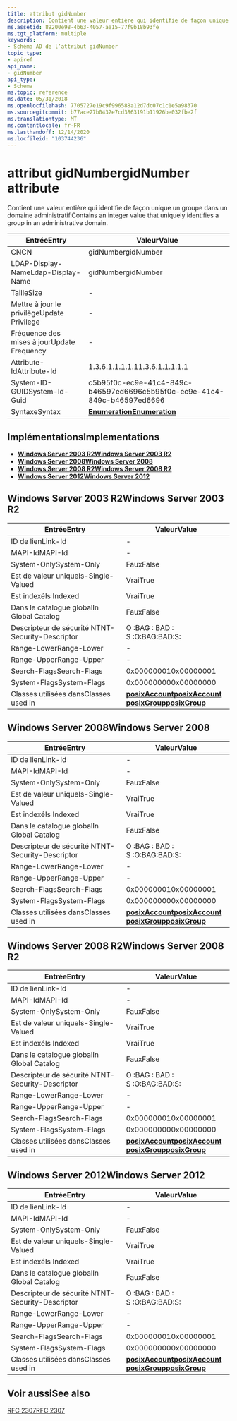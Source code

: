 ```yaml
---
title: attribut gidNumber
description: Contient une valeur entière qui identifie de façon unique un groupe dans un domaine administratif.
ms.assetid: 89200e98-4b63-4057-ae15-77f9b18b93fe
ms.tgt_platform: multiple
keywords:
- Schéma AD de l’attribut gidNumber
topic_type:
- apiref
api_name:
- gidNumber
api_type:
- Schema
ms.topic: reference
ms.date: 05/31/2018
ms.openlocfilehash: 7705727e19c9f996588a12d7dc07c1c1e5a98370
ms.sourcegitcommit: b77ace27b0432e7cd3863191b11926be032fbe2f
ms.translationtype: MT
ms.contentlocale: fr-FR
ms.lasthandoff: 12/14/2020
ms.locfileid: "103744236"
---
```

# <a name="gidnumber-attribute"></a><span data-ttu-id="a3c0c-104">attribut gidNumber</span><span class="sxs-lookup"><span data-stu-id="a3c0c-104">gidNumber attribute</span></span>

<span data-ttu-id="a3c0c-105">Contient une valeur entière qui identifie de façon unique un groupe dans un domaine administratif.</span><span class="sxs-lookup"><span data-stu-id="a3c0c-105">Contains an integer value that uniquely identifies a group in an administrative domain.</span></span>



| <span data-ttu-id="a3c0c-106">Entrée</span><span class="sxs-lookup"><span data-stu-id="a3c0c-106">Entry</span></span> | <span data-ttu-id="a3c0c-107">Valeur</span><span class="sxs-lookup"><span data-stu-id="a3c0c-107">Value</span></span> |
|-------------------|--------------------------------------|
| <span data-ttu-id="a3c0c-108">CN</span><span class="sxs-lookup"><span data-stu-id="a3c0c-108">CN</span></span>                | <span data-ttu-id="a3c0c-109">gidNumber</span><span class="sxs-lookup"><span data-stu-id="a3c0c-109">gidNumber</span></span>                            |
| <span data-ttu-id="a3c0c-110">LDAP-Display-Name</span><span class="sxs-lookup"><span data-stu-id="a3c0c-110">Ldap-Display-Name</span></span> | <span data-ttu-id="a3c0c-111">gidNumber</span><span class="sxs-lookup"><span data-stu-id="a3c0c-111">gidNumber</span></span>                            |
| <span data-ttu-id="a3c0c-112">Taille</span><span class="sxs-lookup"><span data-stu-id="a3c0c-112">Size</span></span>              | \-                                   |
| <span data-ttu-id="a3c0c-113">Mettre à jour le privilège</span><span class="sxs-lookup"><span data-stu-id="a3c0c-113">Update Privilege</span></span>  | \-                                   |
| <span data-ttu-id="a3c0c-114">Fréquence des mises à jour</span><span class="sxs-lookup"><span data-stu-id="a3c0c-114">Update Frequency</span></span>  | \-                                   |
| <span data-ttu-id="a3c0c-115">Attribute-Id</span><span class="sxs-lookup"><span data-stu-id="a3c0c-115">Attribute-Id</span></span>      | <span data-ttu-id="a3c0c-116">1.3.6.1.1.1.1.1</span><span class="sxs-lookup"><span data-stu-id="a3c0c-116">1.3.6.1.1.1.1.1</span></span>                      |
| <span data-ttu-id="a3c0c-117">System-ID-GUID</span><span class="sxs-lookup"><span data-stu-id="a3c0c-117">System-Id-Guid</span></span>    | <span data-ttu-id="a3c0c-118">c5b95f0c-ec9e-41c4-849c-b46597ed6696</span><span class="sxs-lookup"><span data-stu-id="a3c0c-118">c5b95f0c-ec9e-41c4-849c-b46597ed6696</span></span> |
| <span data-ttu-id="a3c0c-119">Syntaxe</span><span class="sxs-lookup"><span data-stu-id="a3c0c-119">Syntax</span></span>            | [<span data-ttu-id="a3c0c-120">**Enumeration**</span><span class="sxs-lookup"><span data-stu-id="a3c0c-120">**Enumeration**</span></span>](s-enumeration.md) |



## <a name="implementations"></a><span data-ttu-id="a3c0c-121">Implémentations</span><span class="sxs-lookup"><span data-stu-id="a3c0c-121">Implementations</span></span>

-   [<span data-ttu-id="a3c0c-122">**Windows Server 2003 R2**</span><span class="sxs-lookup"><span data-stu-id="a3c0c-122">**Windows Server 2003 R2**</span></span>](#windows-server-2003-r2)
-   [<span data-ttu-id="a3c0c-123">**Windows Server 2008**</span><span class="sxs-lookup"><span data-stu-id="a3c0c-123">**Windows Server 2008**</span></span>](#windows-server-2008)
-   [<span data-ttu-id="a3c0c-124">**Windows Server 2008 R2**</span><span class="sxs-lookup"><span data-stu-id="a3c0c-124">**Windows Server 2008 R2**</span></span>](#windows-server-2008-r2)
-   [<span data-ttu-id="a3c0c-125">**Windows Server 2012**</span><span class="sxs-lookup"><span data-stu-id="a3c0c-125">**Windows Server 2012**</span></span>](#windows-server-2012)

## <a name="windows-server-2003-r2"></a><span data-ttu-id="a3c0c-126">Windows Server 2003 R2</span><span class="sxs-lookup"><span data-stu-id="a3c0c-126">Windows Server 2003 R2</span></span>



| <span data-ttu-id="a3c0c-127">Entrée</span><span class="sxs-lookup"><span data-stu-id="a3c0c-127">Entry</span></span> | <span data-ttu-id="a3c0c-128">Valeur</span><span class="sxs-lookup"><span data-stu-id="a3c0c-128">Value</span></span> |
|------------------------|-------------------------------------------------------------------------------------------------|
| <span data-ttu-id="a3c0c-129">ID de lien</span><span class="sxs-lookup"><span data-stu-id="a3c0c-129">Link-Id</span></span>                | \-                                                                                              |
| <span data-ttu-id="a3c0c-130">MAPI-Id</span><span class="sxs-lookup"><span data-stu-id="a3c0c-130">MAPI-Id</span></span>                | \-                                                                                              |
| <span data-ttu-id="a3c0c-131">System-Only</span><span class="sxs-lookup"><span data-stu-id="a3c0c-131">System-Only</span></span>            | <span data-ttu-id="a3c0c-132">Faux</span><span class="sxs-lookup"><span data-stu-id="a3c0c-132">False</span></span>                                                                                           |
| <span data-ttu-id="a3c0c-133">Est de valeur unique</span><span class="sxs-lookup"><span data-stu-id="a3c0c-133">Is-Single-Valued</span></span>       | <span data-ttu-id="a3c0c-134">Vrai</span><span class="sxs-lookup"><span data-stu-id="a3c0c-134">True</span></span>                                                                                            |
| <span data-ttu-id="a3c0c-135">Est indexé</span><span class="sxs-lookup"><span data-stu-id="a3c0c-135">Is Indexed</span></span>             | <span data-ttu-id="a3c0c-136">Vrai</span><span class="sxs-lookup"><span data-stu-id="a3c0c-136">True</span></span>                                                                                            |
| <span data-ttu-id="a3c0c-137">Dans le catalogue global</span><span class="sxs-lookup"><span data-stu-id="a3c0c-137">In Global Catalog</span></span>      | <span data-ttu-id="a3c0c-138">Faux</span><span class="sxs-lookup"><span data-stu-id="a3c0c-138">False</span></span>                                                                                           |
| <span data-ttu-id="a3c0c-139">Descripteur de sécurité NT</span><span class="sxs-lookup"><span data-stu-id="a3c0c-139">NT-Security-Descriptor</span></span> | <span data-ttu-id="a3c0c-140">O :BAG : BAD : S :</span><span class="sxs-lookup"><span data-stu-id="a3c0c-140">O:BAG:BAD:S:</span></span>                                                                                    |
| <span data-ttu-id="a3c0c-141">Range-Lower</span><span class="sxs-lookup"><span data-stu-id="a3c0c-141">Range-Lower</span></span>            | \-                                                                                              |
| <span data-ttu-id="a3c0c-142">Range-Upper</span><span class="sxs-lookup"><span data-stu-id="a3c0c-142">Range-Upper</span></span>            | \-                                                                                              |
| <span data-ttu-id="a3c0c-143">Search-Flags</span><span class="sxs-lookup"><span data-stu-id="a3c0c-143">Search-Flags</span></span>           | <span data-ttu-id="a3c0c-144">0x00000001</span><span class="sxs-lookup"><span data-stu-id="a3c0c-144">0x00000001</span></span>                                                                                      |
| <span data-ttu-id="a3c0c-145">System-Flags</span><span class="sxs-lookup"><span data-stu-id="a3c0c-145">System-Flags</span></span>           | <span data-ttu-id="a3c0c-146">0x00000000</span><span class="sxs-lookup"><span data-stu-id="a3c0c-146">0x00000000</span></span>                                                                                      |
| <span data-ttu-id="a3c0c-147">Classes utilisées dans</span><span class="sxs-lookup"><span data-stu-id="a3c0c-147">Classes used in</span></span>        | [<span data-ttu-id="a3c0c-148">**posixAccount**</span><span class="sxs-lookup"><span data-stu-id="a3c0c-148">**posixAccount**</span></span>](c-posixaccount.md)<br/> [<span data-ttu-id="a3c0c-149">**posixGroup**</span><span class="sxs-lookup"><span data-stu-id="a3c0c-149">**posixGroup**</span></span>](c-posixgroup.md)<br/> |



## <a name="windows-server-2008"></a><span data-ttu-id="a3c0c-150">Windows Server 2008</span><span class="sxs-lookup"><span data-stu-id="a3c0c-150">Windows Server 2008</span></span>



| <span data-ttu-id="a3c0c-151">Entrée</span><span class="sxs-lookup"><span data-stu-id="a3c0c-151">Entry</span></span> | <span data-ttu-id="a3c0c-152">Valeur</span><span class="sxs-lookup"><span data-stu-id="a3c0c-152">Value</span></span> |
|------------------------|-------------------------------------------------------------------------------------------------|
| <span data-ttu-id="a3c0c-153">ID de lien</span><span class="sxs-lookup"><span data-stu-id="a3c0c-153">Link-Id</span></span>                | \-                                                                                              |
| <span data-ttu-id="a3c0c-154">MAPI-Id</span><span class="sxs-lookup"><span data-stu-id="a3c0c-154">MAPI-Id</span></span>                | \-                                                                                              |
| <span data-ttu-id="a3c0c-155">System-Only</span><span class="sxs-lookup"><span data-stu-id="a3c0c-155">System-Only</span></span>            | <span data-ttu-id="a3c0c-156">Faux</span><span class="sxs-lookup"><span data-stu-id="a3c0c-156">False</span></span>                                                                                           |
| <span data-ttu-id="a3c0c-157">Est de valeur unique</span><span class="sxs-lookup"><span data-stu-id="a3c0c-157">Is-Single-Valued</span></span>       | <span data-ttu-id="a3c0c-158">Vrai</span><span class="sxs-lookup"><span data-stu-id="a3c0c-158">True</span></span>                                                                                            |
| <span data-ttu-id="a3c0c-159">Est indexé</span><span class="sxs-lookup"><span data-stu-id="a3c0c-159">Is Indexed</span></span>             | <span data-ttu-id="a3c0c-160">Vrai</span><span class="sxs-lookup"><span data-stu-id="a3c0c-160">True</span></span>                                                                                            |
| <span data-ttu-id="a3c0c-161">Dans le catalogue global</span><span class="sxs-lookup"><span data-stu-id="a3c0c-161">In Global Catalog</span></span>      | <span data-ttu-id="a3c0c-162">Faux</span><span class="sxs-lookup"><span data-stu-id="a3c0c-162">False</span></span>                                                                                           |
| <span data-ttu-id="a3c0c-163">Descripteur de sécurité NT</span><span class="sxs-lookup"><span data-stu-id="a3c0c-163">NT-Security-Descriptor</span></span> | <span data-ttu-id="a3c0c-164">O :BAG : BAD : S :</span><span class="sxs-lookup"><span data-stu-id="a3c0c-164">O:BAG:BAD:S:</span></span>                                                                                    |
| <span data-ttu-id="a3c0c-165">Range-Lower</span><span class="sxs-lookup"><span data-stu-id="a3c0c-165">Range-Lower</span></span>            | \-                                                                                              |
| <span data-ttu-id="a3c0c-166">Range-Upper</span><span class="sxs-lookup"><span data-stu-id="a3c0c-166">Range-Upper</span></span>            | \-                                                                                              |
| <span data-ttu-id="a3c0c-167">Search-Flags</span><span class="sxs-lookup"><span data-stu-id="a3c0c-167">Search-Flags</span></span>           | <span data-ttu-id="a3c0c-168">0x00000001</span><span class="sxs-lookup"><span data-stu-id="a3c0c-168">0x00000001</span></span>                                                                                      |
| <span data-ttu-id="a3c0c-169">System-Flags</span><span class="sxs-lookup"><span data-stu-id="a3c0c-169">System-Flags</span></span>           | <span data-ttu-id="a3c0c-170">0x00000000</span><span class="sxs-lookup"><span data-stu-id="a3c0c-170">0x00000000</span></span>                                                                                      |
| <span data-ttu-id="a3c0c-171">Classes utilisées dans</span><span class="sxs-lookup"><span data-stu-id="a3c0c-171">Classes used in</span></span>        | [<span data-ttu-id="a3c0c-172">**posixAccount**</span><span class="sxs-lookup"><span data-stu-id="a3c0c-172">**posixAccount**</span></span>](c-posixaccount.md)<br/> [<span data-ttu-id="a3c0c-173">**posixGroup**</span><span class="sxs-lookup"><span data-stu-id="a3c0c-173">**posixGroup**</span></span>](c-posixgroup.md)<br/> |



## <a name="windows-server-2008-r2"></a><span data-ttu-id="a3c0c-174">Windows Server 2008 R2</span><span class="sxs-lookup"><span data-stu-id="a3c0c-174">Windows Server 2008 R2</span></span>



| <span data-ttu-id="a3c0c-175">Entrée</span><span class="sxs-lookup"><span data-stu-id="a3c0c-175">Entry</span></span> | <span data-ttu-id="a3c0c-176">Valeur</span><span class="sxs-lookup"><span data-stu-id="a3c0c-176">Value</span></span> |
|------------------------|-------------------------------------------------------------------------------------------------|
| <span data-ttu-id="a3c0c-177">ID de lien</span><span class="sxs-lookup"><span data-stu-id="a3c0c-177">Link-Id</span></span>                | \-                                                                                              |
| <span data-ttu-id="a3c0c-178">MAPI-Id</span><span class="sxs-lookup"><span data-stu-id="a3c0c-178">MAPI-Id</span></span>                | \-                                                                                              |
| <span data-ttu-id="a3c0c-179">System-Only</span><span class="sxs-lookup"><span data-stu-id="a3c0c-179">System-Only</span></span>            | <span data-ttu-id="a3c0c-180">Faux</span><span class="sxs-lookup"><span data-stu-id="a3c0c-180">False</span></span>                                                                                           |
| <span data-ttu-id="a3c0c-181">Est de valeur unique</span><span class="sxs-lookup"><span data-stu-id="a3c0c-181">Is-Single-Valued</span></span>       | <span data-ttu-id="a3c0c-182">Vrai</span><span class="sxs-lookup"><span data-stu-id="a3c0c-182">True</span></span>                                                                                            |
| <span data-ttu-id="a3c0c-183">Est indexé</span><span class="sxs-lookup"><span data-stu-id="a3c0c-183">Is Indexed</span></span>             | <span data-ttu-id="a3c0c-184">Vrai</span><span class="sxs-lookup"><span data-stu-id="a3c0c-184">True</span></span>                                                                                            |
| <span data-ttu-id="a3c0c-185">Dans le catalogue global</span><span class="sxs-lookup"><span data-stu-id="a3c0c-185">In Global Catalog</span></span>      | <span data-ttu-id="a3c0c-186">Faux</span><span class="sxs-lookup"><span data-stu-id="a3c0c-186">False</span></span>                                                                                           |
| <span data-ttu-id="a3c0c-187">Descripteur de sécurité NT</span><span class="sxs-lookup"><span data-stu-id="a3c0c-187">NT-Security-Descriptor</span></span> | <span data-ttu-id="a3c0c-188">O :BAG : BAD : S :</span><span class="sxs-lookup"><span data-stu-id="a3c0c-188">O:BAG:BAD:S:</span></span>                                                                                    |
| <span data-ttu-id="a3c0c-189">Range-Lower</span><span class="sxs-lookup"><span data-stu-id="a3c0c-189">Range-Lower</span></span>            | \-                                                                                              |
| <span data-ttu-id="a3c0c-190">Range-Upper</span><span class="sxs-lookup"><span data-stu-id="a3c0c-190">Range-Upper</span></span>            | \-                                                                                              |
| <span data-ttu-id="a3c0c-191">Search-Flags</span><span class="sxs-lookup"><span data-stu-id="a3c0c-191">Search-Flags</span></span>           | <span data-ttu-id="a3c0c-192">0x00000001</span><span class="sxs-lookup"><span data-stu-id="a3c0c-192">0x00000001</span></span>                                                                                      |
| <span data-ttu-id="a3c0c-193">System-Flags</span><span class="sxs-lookup"><span data-stu-id="a3c0c-193">System-Flags</span></span>           | <span data-ttu-id="a3c0c-194">0x00000000</span><span class="sxs-lookup"><span data-stu-id="a3c0c-194">0x00000000</span></span>                                                                                      |
| <span data-ttu-id="a3c0c-195">Classes utilisées dans</span><span class="sxs-lookup"><span data-stu-id="a3c0c-195">Classes used in</span></span>        | [<span data-ttu-id="a3c0c-196">**posixAccount**</span><span class="sxs-lookup"><span data-stu-id="a3c0c-196">**posixAccount**</span></span>](c-posixaccount.md)<br/> [<span data-ttu-id="a3c0c-197">**posixGroup**</span><span class="sxs-lookup"><span data-stu-id="a3c0c-197">**posixGroup**</span></span>](c-posixgroup.md)<br/> |



## <a name="windows-server-2012"></a><span data-ttu-id="a3c0c-198">Windows Server 2012</span><span class="sxs-lookup"><span data-stu-id="a3c0c-198">Windows Server 2012</span></span>



| <span data-ttu-id="a3c0c-199">Entrée</span><span class="sxs-lookup"><span data-stu-id="a3c0c-199">Entry</span></span> | <span data-ttu-id="a3c0c-200">Valeur</span><span class="sxs-lookup"><span data-stu-id="a3c0c-200">Value</span></span> |
|------------------------|-------------------------------------------------------------------------------------------------|
| <span data-ttu-id="a3c0c-201">ID de lien</span><span class="sxs-lookup"><span data-stu-id="a3c0c-201">Link-Id</span></span>                | \-                                                                                              |
| <span data-ttu-id="a3c0c-202">MAPI-Id</span><span class="sxs-lookup"><span data-stu-id="a3c0c-202">MAPI-Id</span></span>                | \-                                                                                              |
| <span data-ttu-id="a3c0c-203">System-Only</span><span class="sxs-lookup"><span data-stu-id="a3c0c-203">System-Only</span></span>            | <span data-ttu-id="a3c0c-204">Faux</span><span class="sxs-lookup"><span data-stu-id="a3c0c-204">False</span></span>                                                                                           |
| <span data-ttu-id="a3c0c-205">Est de valeur unique</span><span class="sxs-lookup"><span data-stu-id="a3c0c-205">Is-Single-Valued</span></span>       | <span data-ttu-id="a3c0c-206">Vrai</span><span class="sxs-lookup"><span data-stu-id="a3c0c-206">True</span></span>                                                                                            |
| <span data-ttu-id="a3c0c-207">Est indexé</span><span class="sxs-lookup"><span data-stu-id="a3c0c-207">Is Indexed</span></span>             | <span data-ttu-id="a3c0c-208">Vrai</span><span class="sxs-lookup"><span data-stu-id="a3c0c-208">True</span></span>                                                                                            |
| <span data-ttu-id="a3c0c-209">Dans le catalogue global</span><span class="sxs-lookup"><span data-stu-id="a3c0c-209">In Global Catalog</span></span>      | <span data-ttu-id="a3c0c-210">Faux</span><span class="sxs-lookup"><span data-stu-id="a3c0c-210">False</span></span>                                                                                           |
| <span data-ttu-id="a3c0c-211">Descripteur de sécurité NT</span><span class="sxs-lookup"><span data-stu-id="a3c0c-211">NT-Security-Descriptor</span></span> | <span data-ttu-id="a3c0c-212">O :BAG : BAD : S :</span><span class="sxs-lookup"><span data-stu-id="a3c0c-212">O:BAG:BAD:S:</span></span>                                                                                    |
| <span data-ttu-id="a3c0c-213">Range-Lower</span><span class="sxs-lookup"><span data-stu-id="a3c0c-213">Range-Lower</span></span>            | \-                                                                                              |
| <span data-ttu-id="a3c0c-214">Range-Upper</span><span class="sxs-lookup"><span data-stu-id="a3c0c-214">Range-Upper</span></span>            | \-                                                                                              |
| <span data-ttu-id="a3c0c-215">Search-Flags</span><span class="sxs-lookup"><span data-stu-id="a3c0c-215">Search-Flags</span></span>           | <span data-ttu-id="a3c0c-216">0x00000001</span><span class="sxs-lookup"><span data-stu-id="a3c0c-216">0x00000001</span></span>                                                                                      |
| <span data-ttu-id="a3c0c-217">System-Flags</span><span class="sxs-lookup"><span data-stu-id="a3c0c-217">System-Flags</span></span>           | <span data-ttu-id="a3c0c-218">0x00000000</span><span class="sxs-lookup"><span data-stu-id="a3c0c-218">0x00000000</span></span>                                                                                      |
| <span data-ttu-id="a3c0c-219">Classes utilisées dans</span><span class="sxs-lookup"><span data-stu-id="a3c0c-219">Classes used in</span></span>        | [<span data-ttu-id="a3c0c-220">**posixAccount**</span><span class="sxs-lookup"><span data-stu-id="a3c0c-220">**posixAccount**</span></span>](c-posixaccount.md)<br/> [<span data-ttu-id="a3c0c-221">**posixGroup**</span><span class="sxs-lookup"><span data-stu-id="a3c0c-221">**posixGroup**</span></span>](c-posixgroup.md)<br/> |



## <a name="see-also"></a><span data-ttu-id="a3c0c-222">Voir aussi</span><span class="sxs-lookup"><span data-stu-id="a3c0c-222">See also</span></span>

<dl> <dt>

[<span data-ttu-id="a3c0c-223">RFC 2307</span><span class="sxs-lookup"><span data-stu-id="a3c0c-223">RFC 2307</span></span>](https://www.ietf.org/rfc/rfc2307.txt)
</dt> </dl>

 

 





